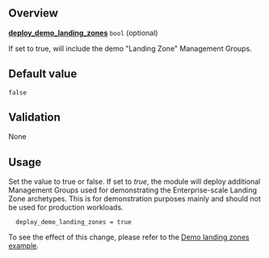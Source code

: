 ## Overview

[**deploy_demo_landing_zones**](#) `bool` (optional)

If set to true, will include the demo "Landing Zone" Management Groups.

## Default value

`false`

## Validation

None

## Usage

Set the value to true or false.
If set to _true_, the module will deploy additional Management Groups used for demonstrating the Enterprise-scale Landing Zone archetypes.
This is for demonstration purposes mainly and should not be used for production workloads.

```hcl
  deploy_demo_landing_zones = true
```

To see the effect of this change, please refer to the [Demo landing zones example](https://github.com/Azure/terraform-azurerm-caf-enterprise-scale/wiki/%5BExamples%5D-Deploy-Demo-Landing-Zone-Archetypes).

[//]: # "************************"
[//]: # "INSERT LINK LABELS BELOW"
[//]: # "************************"
[this_page]: # "Link for the current page."

